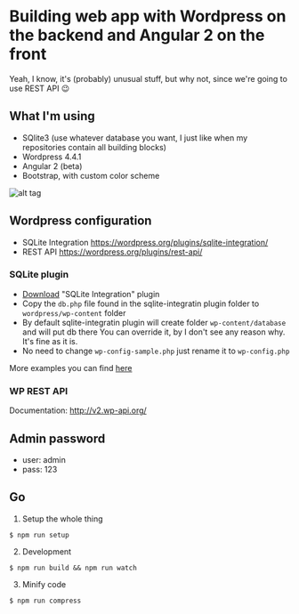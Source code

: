 # Building web app with Wordpress on the backend and Angular 2 on the front

Yeah, I know, it's (probably) unusual stuff, but why not, since we're going to use REST API :wink:

## What I'm using

* SQlite3 (use whatever database you want, I just like when my repositories contain all building blocks)
* Wordpress 4.4.1
* Angular 2 (beta)
* Bootstrap, with custom color scheme

![alt tag](https://github.com/artemdemo/wordpress-restapi-angular2/blob/master/wp-content/themes/ng-theme/screenshot.png)

## Wordpress configuration

* SQLite Integration https://wordpress.org/plugins/sqlite-integration/
* REST API https://wordpress.org/plugins/rest-api/

### SQLite plugin

* [Download](https://wordpress.org/plugins/sqlite-integration/) "SQLite Integration" plugin
* Copy the `db.php` file found in the sqlite-integratin plugin folder to `wordpress/wp-content` folder
* By default sqlite-integratin plugin will create folder `wp-content/database` and will put db there
  You can override it, by I don't see any reason why. It's fine as it is.
* No need to change `wp-config-sample.php` just rename it to `wp-config.php`
  
More examples you can find [here](http://dogwood.skr.jp/wordpress/sqlite-integration/)

### WP REST API

Documentation: http://v2.wp-api.org/

## Admin password

* user: admin
* pass: 123

## Go

1. Setup the whole thing
  ```
  $ npm run setup
  ```

2. Development
  ```
  $ npm run build && npm run watch
  ```
  
3. Minify code
  ```
  $ npm run compress
  ```

